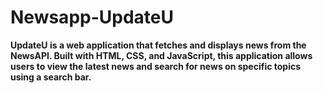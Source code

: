 # Newsapp-UpdateU
<b>UpdateU<b/> is a web application that fetches and displays news from the NewsAPI. Built with HTML, CSS, and JavaScript, this application allows users to view the latest news and search for news on specific topics using a search bar.
